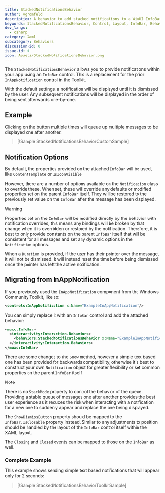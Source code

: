 ```yaml
---
title: StackedNotificationsBehavior
author: vgromfeld
description: A behavior to add stacked notifications to a WinUI InfoBar control.
keywords: StackedNotificationsBehavior, Control, Layout, InfoBar, Behavior
dev_langs:
  - csharp
category: Xaml
subcategory: Behaviors
discussion-id: 0
issue-id: 0
icon: Assets/StackedNotificationsBehavior.png
---
```


The `StackedNotificationsBehavior` allows you to provide notifications within your app using an `InfoBar` control. This is a replacement for the prior `InAppNotification` control in the Toolkit.

With the default settings, a notification will be displayed until it is dismissed by the user. Any subsequent notifications will be displayed
in the order of being sent afterwards one-by-one.

## Example

Clicking on the button multiple times will queue up multiple messages to be displayed one after another.

> [!Sample StackedNotificationsBehaviorCustomSample]

## Notification Options

By default, the properties provided on the attached `InfoBar` will be used, like `ContentTemplate` or `IsIconVisible`.

However, there are a number of options available on the `Notification` class to override these. When set, these will override any defaults
or modified properties set on the parent `InfoBar` itself. They will be restored to the previously set value on the `InfoBar` after the message has been displayed.

> [!WARNING]
> Properties set on the `InfoBar` will be modified directly by the behavior with notification overrides, this means any bindings will
> be broken by that change when it is overridden or restored by the notification. Therefore, it is best to only provide constants on the
> parent `InfoBar` itself that will be consistent for all messages and set any dynamic options in the `Notification` options.

When a `Duration` is provided, if the user has their pointer over the message, it will not be dismissed. It will instead reset the time before
being dismissed once the pointer has left the active notification.

## Migrating from InAppNotification

If you previously used the `InAppNotification` component from the Windows Community Toolkit, like so:

```xml
<controls:InAppNotification x:Name="ExampleInAppNotification"/>
```

You can simply replace it with an `InfoBar` control and add the attached behavior:

```xml
<muxc:InfoBar>
  <interactivity:Interaction.Behaviors>
    <behaviors:StackedNotificationsBehavior x:Name="ExampleInAppNotification" />
  </interactivity:Interaction.Behaviors>
</muxc:InfoBar>
```

There are some changes to the `Show` method, however a simple text based one has been provided for backwards compatibility,
otherwise it's best to construct your own `Notification` object for greater flexibility or set common properties on the
parent `InfoBar` itself.

> [!NOTE]
> There is no `StackMode` property to control the behavior of the queue. Providing a stable queue of messages one after another
> provides the best user experience as it reduces the risk when interacting with a notification for a new one to suddenly appear
> and replace the one being displayed.

The `ShowDismissButton` property should be mapped to the `InfoBar.IsClosable` property instead. Similar to any adjustments to position
should be handled by the layout of the `InfoBar` control itself within the XAML layout.

The `Closing` and `Closed` events can be mapped to those on the `InfoBar` as well.

### Complete Example

This example shows sending simple text based notifications that will appear only for 2 seconds:

> [!Sample StackedNotificationsBehaviorToolkitSample]
